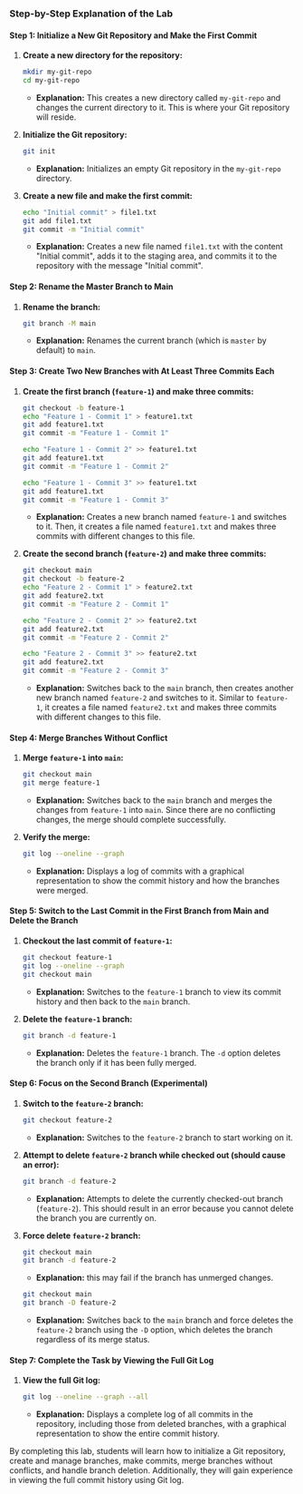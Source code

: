 ### Step-by-Step Explanation of the Lab

#### Step 1: Initialize a New Git Repository and Make the First Commit

1. **Create a new directory for the repository:**
   ```bash
   mkdir my-git-repo
   cd my-git-repo
   ```
   - **Explanation:** This creates a new directory called `my-git-repo` and changes the current directory to it. This is where your Git repository will reside.

2. **Initialize the Git repository:**
   ```bash
   git init
   ```
   - **Explanation:** Initializes an empty Git repository in the `my-git-repo` directory.

3. **Create a new file and make the first commit:**
   ```bash
   echo "Initial commit" > file1.txt
   git add file1.txt
   git commit -m "Initial commit"
   ```
   - **Explanation:** Creates a new file named `file1.txt` with the content "Initial commit", adds it to the staging area, and commits it to the repository with the message "Initial commit".

#### Step 2: Rename the Master Branch to Main

1. **Rename the branch:**
   ```bash
   git branch -M main
   ```
   - **Explanation:** Renames the current branch (which is `master` by default) to `main`.

#### Step 3: Create Two New Branches with At Least Three Commits Each

1. **Create the first branch (`feature-1`) and make three commits:**
   ```bash
   git checkout -b feature-1
   echo "Feature 1 - Commit 1" > feature1.txt
   git add feature1.txt
   git commit -m "Feature 1 - Commit 1"

   echo "Feature 1 - Commit 2" >> feature1.txt
   git add feature1.txt
   git commit -m "Feature 1 - Commit 2"

   echo "Feature 1 - Commit 3" >> feature1.txt
   git add feature1.txt
   git commit -m "Feature 1 - Commit 3"
   ```
   - **Explanation:** Creates a new branch named `feature-1` and switches to it. Then, it creates a file named `feature1.txt` and makes three commits with different changes to this file.

2. **Create the second branch (`feature-2`) and make three commits:**
   ```bash
   git checkout main
   git checkout -b feature-2
   echo "Feature 2 - Commit 1" > feature2.txt
   git add feature2.txt
   git commit -m "Feature 2 - Commit 1"

   echo "Feature 2 - Commit 2" >> feature2.txt
   git add feature2.txt
   git commit -m "Feature 2 - Commit 2"

   echo "Feature 2 - Commit 3" >> feature2.txt
   git add feature2.txt
   git commit -m "Feature 2 - Commit 3"
   ```
   - **Explanation:** Switches back to the `main` branch, then creates another new branch named `feature-2` and switches to it. Similar to `feature-1`, it creates a file named `feature2.txt` and makes three commits with different changes to this file.

#### Step 4: Merge Branches Without Conflict

1. **Merge `feature-1` into `main`:**
   ```bash
   git checkout main
   git merge feature-1
   ```
   - **Explanation:** Switches back to the `main` branch and merges the changes from `feature-1` into `main`. Since there are no conflicting changes, the merge should complete successfully.

2. **Verify the merge:**
   ```bash
   git log --oneline --graph
   ```
   - **Explanation:** Displays a log of commits with a graphical representation to show the commit history and how the branches were merged.

#### Step 5: Switch to the Last Commit in the First Branch from Main and Delete the Branch

1. **Checkout the last commit of `feature-1`:**
   ```bash
   git checkout feature-1
   git log --oneline --graph
   git checkout main
   ```
   - **Explanation:** Switches to the `feature-1` branch to view its commit history and then back to the `main` branch.

2. **Delete the `feature-1` branch:**
   ```bash
   git branch -d feature-1
   ```
   - **Explanation:** Deletes the `feature-1` branch. The `-d` option deletes the branch only if it has been fully merged.

#### Step 6: Focus on the Second Branch (Experimental)

1. **Switch to the `feature-2` branch:**
   ```bash
   git checkout feature-2
   ```
   - **Explanation:** Switches to the `feature-2` branch to start working on it.

2. **Attempt to delete `feature-2` branch while checked out (should cause an error):**
   ```bash
   git branch -d feature-2
   ```
   - **Explanation:** Attempts to delete the currently checked-out branch (`feature-2`). This should result in an error because you cannot delete the branch you are currently on.

3. **Force delete `feature-2` branch:**
   ```bash
   git checkout main
   git branch -d feature-2
   ```
    - **Explanation:** this may fail if the branch has unmerged changes.


   ```bash
   git checkout main
   git branch -D feature-2
   ```
  
   - **Explanation:** Switches back to the `main` branch and force deletes the `feature-2` branch using the `-D` option, which deletes the branch regardless of its merge status.

#### Step 7: Complete the Task by Viewing the Full Git Log

1. **View the full Git log:**
   ```bash
   git log --oneline --graph --all
   ```
   - **Explanation:** Displays a complete log of all commits in the repository, including those from deleted branches, with a graphical representation to show the entire commit history.

By completing this lab, students will learn how to initialize a Git repository, create and manage branches, make commits, merge branches without conflicts, and handle branch deletion. Additionally, they will gain experience in viewing the full commit history using Git log.
